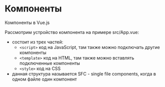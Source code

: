 # Компоненты
Компоненты в Vue.js

Рассмотрим устройство компонента на примере src/App.vue:
- состоит из трех частей:
  - `<script>` код на JavaScript, там также можно подключать другие компоненты
  - `<template>` код на HTML, там также можно вставлять подключенные компоненты
  - `<style>` код на CSS
- данная структура называется SFC - single file components, когда в одном файле один компонент

